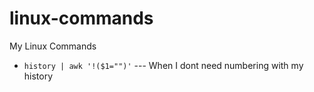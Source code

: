 # linux-commands
My Linux Commands 

* `history | awk '!($1="")'` --- When I dont need numbering with my history

